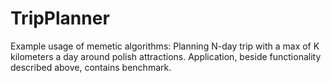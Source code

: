 # TripPlanner

Example usage of memetic algorithms:
Planning N-day trip with a max of K kilometers a day around polish attractions.
Application, beside functionality described above, contains benchmark.
